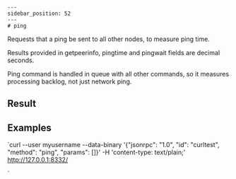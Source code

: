 
    ---
    sidebar_position: 52
    ---
    # ping

Requests that a ping be sent to all other nodes, to measure ping time.

Results provided in getpeerinfo, pingtime and pingwait fields are decimal seconds.

Ping command is handled in queue with all other commands, so it measures processing backlog, not just network ping.

## Result

## Examples

`curl --user myusername --data-binary '{"jsonrpc": "1.0", "id": "curltest", "method": "ping", "params": []}' -H 'content-type: text/plain;' http://127.0.0.1:8332/

`
